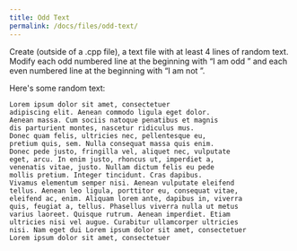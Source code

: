 ```yaml
---
title: Odd Text
permalink: /docs/files/odd-text/
---
```

Create (outside of a .cpp file), a text file with at least 4 lines of random text. Modify each odd numbered line at the beginning with “I am odd ” and each even numbered line at the beginning with “I am not ”.

Here's some random text:
```
Lorem ipsum dolor sit amet, consectetuer 
adipiscing elit. Aenean commodo ligula eget dolor. 
Aenean massa. Cum sociis natoque penatibus et magnis 
dis parturient montes, nascetur ridiculus mus. 
Donec quam felis, ultricies nec, pellentesque eu, 
pretium quis, sem. Nulla consequat massa quis enim. 
Donec pede justo, fringilla vel, aliquet nec, vulputate 
eget, arcu. In enim justo, rhoncus ut, imperdiet a, 
venenatis vitae, justo. Nullam dictum felis eu pede 
mollis pretium. Integer tincidunt. Cras dapibus. 
Vivamus elementum semper nisi. Aenean vulputate eleifend 
tellus. Aenean leo ligula, porttitor eu, consequat vitae, 
eleifend ac, enim. Aliquam lorem ante, dapibus in, viverra 
quis, feugiat a, tellus. Phasellus viverra nulla ut metus 
varius laoreet. Quisque rutrum. Aenean imperdiet. Etiam 
ultricies nisi vel augue. Curabitur ullamcorper ultricies 
nisi. Nam eget dui Lorem ipsum dolor sit amet, consectetuer 
Lorem ipsum dolor sit amet, consectetuer 
```